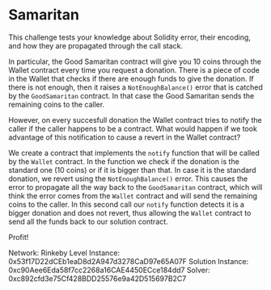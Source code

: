 # Samaritan

This challenge tests your knowledge about Solidity error, their encoding, and how they are propagated through the call stack.

In particular, the Good Samaritan contract will give you 10 coins through the Wallet contract every time you request a donation. There is a piece of code in the Wallet that checks if there are enough funds to give the donation. If there is not enough, then it raises a `NotEnoughBalance()` error that is catched by the `GoodSamaritan` contract. In that case the Good Samaritan sends the remaining coins to the caller.

However, on every succesfull donation the Wallet contract tries to notify the caller if the caller happens to be a contract. What would happen if we took advantage of this notification to cause a revert in the Wallet contract?

We create a contract that implements the `notify` function that will be called by the `Wallet` contract. In the function we check if the donation is the standard one (10 coins) or if it is bigger than that. In case it is the standard donation, we revert using the `NotEnoughBalance()` error. This causes the error to propagate all the way back to the `GoodSamaritan` contract, which will think the error comes from the `Wallet` contract and will send the remaining coins to the caller. In this second call our `notify` function detects it is a bigger donation and does not revert, thus allowing the `Wallet` contract to send all the funds back to our solution contract.

Profit!

Network: Rinkeby
Level Instance: 0x53f17D22dCEb1eaD8d2A947d3278CaD97e65A07F
Solution Instance: 0xc90Aee6Eda58f7cc2268a16CAE4450ECce184dd7
Solver: 0xc892cfd3e75Cf428BDD25576e9a42D515697B2C7
